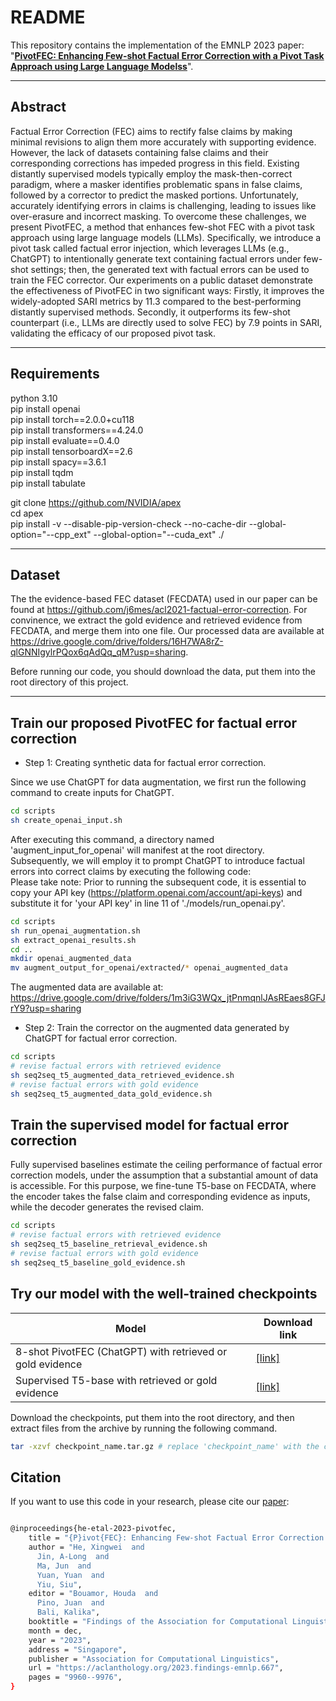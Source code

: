 # README
This repository contains the implementation of the EMNLP 2023 paper: 
"[**PivotFEC: Enhancing Few-shot Factual Error Correction with a Pivot Task Approach using Large Language Modelss**](https://aclanthology.org/2023.findings-emnlp.667/)".
****
##  Abstract
Factual Error Correction (FEC) aims to rectify false claims by making minimal revisions to align them more accurately with supporting evidence. However, the lack of datasets containing false claims and their corresponding corrections has impeded progress in this field. Existing distantly supervised models typically employ the mask-then-correct paradigm, where a masker identifies problematic spans in false claims, followed by a corrector to predict the masked portions. Unfortunately, accurately identifying errors in claims is challenging, leading to issues like over-erasure and incorrect masking. 
To overcome these challenges, we present PivotFEC, a method that enhances few-shot FEC with a pivot task approach using large language models (LLMs). 
Specifically, we introduce a pivot task called factual error injection, which leverages LLMs (e.g., ChatGPT) to intentionally generate text containing factual errors under few-shot settings; then, the generated text with factual errors can be used to train the FEC corrector. 
Our experiments on a public dataset demonstrate the effectiveness of PivotFEC in two significant ways: Firstly, it improves the widely-adopted SARI metrics by 11.3 compared to the best-performing distantly supervised methods. 
Secondly, it outperforms its few-shot counterpart (i.e., LLMs are directly used to solve FEC) by 7.9 points in SARI, validating the efficacy of our proposed pivot task.
****
## Requirements
python 3.10   
pip install openai  
pip install torch==2.0.0+cu118  
pip install transformers==4.24.0  
pip install evaluate==0.4.0  
pip install tensorboardX==2.6  
pip install spacy==3.6.1  
pip install tqdm  
pip install tabulate   


git clone https://github.com/NVIDIA/apex  
cd apex  
pip install -v --disable-pip-version-check --no-cache-dir --global-option="--cpp_ext" --global-option="--cuda_ext" ./
****

## Dataset
The the evidence-based FEC dataset (FECDATA) used in our paper can be found at https://github.com/j6mes/acl2021-factual-error-correction. For convinence, we extract the gold evidence and retrieved evidence from FECDATA, and merge them into one file. Our processed data are available at https://drive.google.com/drive/folders/16H7WA8rZ-qlGNNIgylrPQox6qAdQq_qM?usp=sharing.

Before running our code, you should download the data, put them into the root directory of this project.


****
## Train our proposed PivotFEC for factual error correction


* Step 1: Creating synthetic data for factual error correction.

Since we use ChatGPT for data augmentation, we first run the following command to create inputs for ChatGPT.
```bash
cd scripts  
sh create_openai_input.sh
```


After executing this command, a directory named 'augment_input_for_openai' will manifest at the root directory. Subsequently, we will employ it to prompt ChatGPT to introduce factual errors into correct claims by executing the following code:  
Please take note: Prior to running the subsequent code, it is essential to copy your API key (https://platform.openai.com/account/api-keys) and substitute it for 'your API key' in line 11 of './models/run_openai.py'.
```bash
cd scripts  
sh run_openai_augmentation.sh
sh extract_openai_results.sh
cd ..
mkdir openai_augmented_data
mv augment_output_for_openai/extracted/* openai_augmented_data
```

The augmented data are available at: https://drive.google.com/drive/folders/1m3iG3WQx_jtPnmqnlJAsREaes8GFJrY9?usp=sharing

* Step 2: Train the corrector on the augmented data generated by ChatGPT for factual error correction.
```bash
cd scripts 
# revise factual errors with retrieved evidence 
sh seq2seq_t5_augmented_data_retrieved_evidence.sh
# revise factual errors with gold evidence
sh seq2seq_t5_augmented_data_gold_evidence.sh
```

## Train the supervised model for factual error correction

Fully supervised baselines estimate the ceiling performance of factual error correction models, under the assumption that a substantial amount of data is accessible. 
For this purpose, we fine-tune T5-base on FECDATA, where the encoder takes the false claim and corresponding evidence as inputs, while the decoder generates the revised claim. 
```bash
cd scripts  
# revise factual errors with retrieved evidence
sh seq2seq_t5_baseline_retrieval_evidence.sh 
# revise factual errors with gold evidence
sh seq2seq_t5_baseline_gold_evidence.sh 
```

## Try our model with the well-trained checkpoints 
| Model           |  Download link
|----------------------|--------|
| 8-shot PivotFEC (ChatGPT) with retrieved or gold evidence | [\[link\]](https://drive.google.com/file/d/1DYy55UmAoaqeyuw_zlR4uXNFFNwj0KYP/view?usp=sharing)  | 
| Supervised T5-base with retrieved or gold evidence| [\[link\]](https://drive.google.com/file/d/17NQLRj0Y7PraSGlWE4nCpvyQDhkeZvjd/view?usp=sharing)  | 

Download the checkpoints, put them into the root directory, and then extract files from the archive by running the following command.
```bash
tar -xzvf checkpoint_name.tar.gz # replace 'checkpoint_name' with the corresponding checkpoint name.
```



## Citation
If you want to use this code in your research, please cite our [paper](https://aclanthology.org/2023.findings-emnlp.667/):
```bash

@inproceedings{he-etal-2023-pivotfec,
    title = "{P}ivot{FEC}: Enhancing Few-shot Factual Error Correction with a Pivot Task Approach using Large Language Models",
    author = "He, Xingwei  and
      Jin, A-Long  and
      Ma, Jun  and
      Yuan, Yuan  and
      Yiu, Siu",
    editor = "Bouamor, Houda  and
      Pino, Juan  and
      Bali, Kalika",
    booktitle = "Findings of the Association for Computational Linguistics: EMNLP 2023",
    month = dec,
    year = "2023",
    address = "Singapore",
    publisher = "Association for Computational Linguistics",
    url = "https://aclanthology.org/2023.findings-emnlp.667",
    pages = "9960--9976",
}

```
